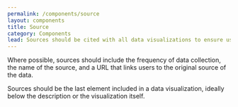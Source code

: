 ```yaml
---
permalink: /components/source
layout: components
title: Source
category: Components
lead: Sources should be cited with all data visualizations to ensure users can access the underlying data.
---
```

<p>
  Where possible, sources should include the frequency of data collection, the
  name of the source, and a URL that links users to the original source of the
  data.
</p>
<p>
  Sources should be the last element included in a data visualization, ideally below the description or the visualization itself.
</p>